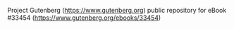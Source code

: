 Project Gutenberg (https://www.gutenberg.org) public repository for eBook #33454 (https://www.gutenberg.org/ebooks/33454)

